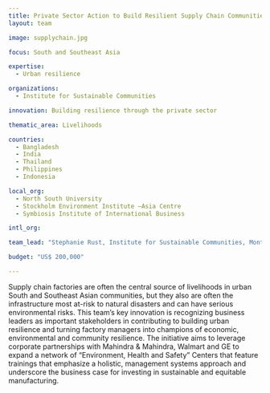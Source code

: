 ```yaml
---
title: Private Sector Action to Build Resilient Supply Chain Communities
layout: team

image: supplychain.jpg

focus: South and Southeast Asia

expertise:
  - Urban resilience

organizations:
  - Institute for Sustainable Communities

innovation: Building resilience through the private sector

thematic_area: Livelihoods

countries: 
  - Bangladesh
  - India
  - Thailand
  - Philippines
  - Indonesia 

local_org: 
  - North South University
  - Stockholm Environment Institute –Asia Centre 
  - Symbiosis Institute of International Business

intl_org:

team_lead: "Stephanie Rust, Institute for Sustainable Communities, Montpelier, USA"

budget: "US$ 200,000"

---
```


Supply chain factories are often the central source of livelihoods in urban South and Southeast Asian communities, but they also are often the infrastructure most at-risk to natural disasters and can have serious environmental risks. This team’s key innovation is recognizing business leaders as important stakeholders in contributing to building urban resilience and turning factory managers into champions of economic, environmental and community resilience. The initiative aims to leverage corporate partnerships with Mahindra & Mahindra, Walmart and GE to expand a network of “Environment, Health and Safety” Centers that feature trainings that emphasize a holistic, management systems approach and underscore the business case for investing in sustainable and equitable manufacturing.
